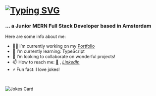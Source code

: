 # [![Typing SVG](https://readme-typing-svg.demolab.com?font=Protest+Riot&size=44&duration=2500&pause=300&color=F711BC&background=1E19FF00&center=true&random=false&width=500&height=100&lines=Hi+there!;I'm+Alessandra+%F0%9F%99%82)](https://git.io/typing-svg)

### ... a Junior MERN Full Stack Developer based in Amsterdam

Here are some info about me:

- 👩‍💻 I’m currently working on my [Portfolio](https://alessandra-scarpellini.netlify.app/)
- 🎯 I’m currently learning: TypeScript
- 👯 I’m looking to collaborate on wonderful projects!
- 📫 How to reach me: [📧](mailto:scaalessandra@icloud.com?subject=[GitHub]%20Alessandra%20Scarpellini) , *[LinkedIn](https://www.linkedin.com/in/alessandra-scarpellini/)* 
- ⚡ Fun fact: I love jokes!

#

![Jokes Card](https://readme-jokes.vercel.app/api?theme=pinkish)
